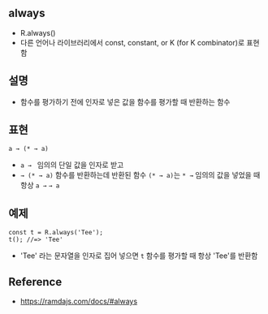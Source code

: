 ## always
- R.always()
- 다른 언어나 라이브러리에서 const, constant, or K (for K combinator)로 표현함

## 설명
- 함수를 평가하기 전에 인자로 넣은 값을 함수를 평가할 때 반환하는 함수

## 표현
```
a → (* → a)
```
- `a → ` 임의의 단일 값을 인자로 받고
- `→ (* → a)` 함수를 반환하는데 반환된 함수 `(* → a)`는 `* →` 임의의 값을 넣었을 때 항상 `a →` `→ a`

## 예제
```
const t = R.always('Tee');
t(); //=> 'Tee'
```
- 'Tee' 라는 문자열을 인자로 집어 넣으면 `t` 함수를 평가할 때 항상 'Tee'를 반환함

## Reference
- https://ramdajs.com/docs/#always
